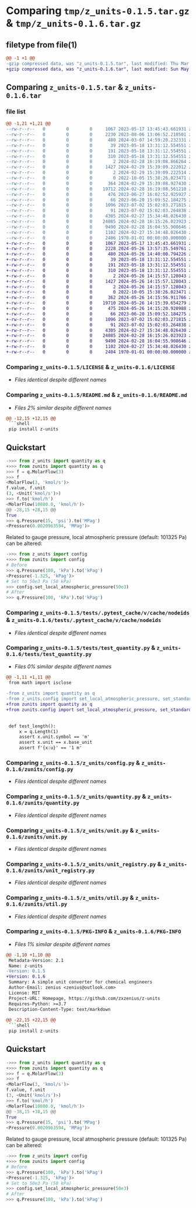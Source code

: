 # Comparing `tmp/z_units-0.1.5.tar.gz` & `tmp/z_units-0.1.6.tar.gz`

## filetype from file(1)

```diff
@@ -1 +1 @@
-gzip compressed data, was "z_units-0.1.5.tar", last modified: Thu Mar  7 14:59:20 2024, max compression
+gzip compressed data, was "z_units-0.1.6.tar", last modified: Sun May 26 14:40:00 2024, max compression
```

## Comparing `z_units-0.1.5.tar` & `z_units-0.1.6.tar`

### file list

```diff
@@ -1,21 +1,21 @@
--rw-r--r--   0        0        0     1067 2023-05-17 13:45:43.661931 z_units-0.1.5/LICENSE
--rw-r--r--   0        0        0     2230 2023-08-06 13:06:52.210501 z_units-0.1.5/README.md
--rw-r--r--   0        0        0      480 2024-03-07 14:59:20.232331 z_units-0.1.5/pyproject.toml
--rw-r--r--   0        0        0       39 2023-05-18 13:31:12.554551 z_units-0.1.5/tests/.pytest_cache/.gitignore
--rw-r--r--   0        0        0      191 2023-05-18 13:31:12.554551 z_units-0.1.5/tests/.pytest_cache/CACHEDIR.TAG
--rw-r--r--   0        0        0      310 2023-05-18 13:31:12.554551 z_units-0.1.5/tests/.pytest_cache/README.md
--rw-r--r--   0        0        0        2 2024-02-28 16:19:08.866264 z_units-0.1.5/tests/.pytest_cache/v/cache/lastfailed
--rw-r--r--   0        0        0     1427 2024-02-29 15:39:09.222012 z_units-0.1.5/tests/.pytest_cache/v/cache/nodeids
--rw-r--r--   0        0        0        2 2024-02-29 15:39:09.222514 z_units-0.1.5/tests/.pytest_cache/v/cache/stepwise
--rw-r--r--   0        0        0        0 2022-10-05 15:38:26.023471 z_units-0.1.5/tests/__init__.py
--rw-r--r--   0        0        0      364 2024-02-29 15:39:08.927430 z_units-0.1.5/tests/test_nonlinear_convertion.py
--rw-r--r--   0        0        0    19712 2024-02-28 16:19:08.561210 z_units-0.1.5/tests/test_quantity.py
--rw-r--r--   0        0        0      476 2023-06-27 16:02:52.925927 z_units-0.1.5/tests/test_unit.py
--rw-r--r--   0        0        0       66 2023-06-20 15:09:52.184275 z_units-0.1.5/z_units/__init__.py
--rw-r--r--   0        0        0     1096 2023-07-02 15:02:03.271815 z_units-0.1.5/z_units/config.py
--rw-r--r--   0        0        0       91 2023-07-02 15:02:03.264838 z_units-0.1.5/z_units/constant.py
--rw-r--r--   0        0        0     4305 2024-02-27 15:34:48.026430 z_units-0.1.5/z_units/quantity.py
--rw-r--r--   0        0        0    24085 2024-02-28 16:15:26.023923 z_units-0.1.5/z_units/unit.py
--rw-r--r--   0        0        0     9490 2024-02-28 16:04:55.908646 z_units-0.1.5/z_units/unit_registry.py
--rw-r--r--   0        0        0     1102 2024-02-27 15:34:48.026430 z_units-0.1.5/z_units/util.py
--rw-r--r--   0        0        0     2406 1970-01-01 00:00:00.000000 z_units-0.1.5/PKG-INFO
+-rw-r--r--   0        0        0     1067 2023-05-17 13:45:43.661931 z_units-0.1.6/LICENSE
+-rw-r--r--   0        0        0     2228 2024-05-26 13:57:35.549761 z_units-0.1.6/README.md
+-rw-r--r--   0        0        0      480 2024-05-26 14:40:00.794226 z_units-0.1.6/pyproject.toml
+-rw-r--r--   0        0        0       39 2023-05-18 13:31:12.554551 z_units-0.1.6/tests/.pytest_cache/.gitignore
+-rw-r--r--   0        0        0      191 2023-05-18 13:31:12.554551 z_units-0.1.6/tests/.pytest_cache/CACHEDIR.TAG
+-rw-r--r--   0        0        0      310 2023-05-18 13:31:12.554551 z_units-0.1.6/tests/.pytest_cache/README.md
+-rw-r--r--   0        0        0        2 2024-05-26 14:15:57.128043 z_units-0.1.6/tests/.pytest_cache/v/cache/lastfailed
+-rw-r--r--   0        0        0     1427 2024-05-26 14:15:57.128043 z_units-0.1.6/tests/.pytest_cache/v/cache/nodeids
+-rw-r--r--   0        0        0        2 2024-05-26 14:15:57.128043 z_units-0.1.6/tests/.pytest_cache/v/cache/stepwise
+-rw-r--r--   0        0        0        0 2022-10-05 15:38:26.023471 z_units-0.1.6/tests/__init__.py
+-rw-r--r--   0        0        0      362 2024-05-26 14:15:56.911766 z_units-0.1.6/tests/test_nonlinear_convertion.py
+-rw-r--r--   0        0        0    19710 2024-05-26 14:15:39.654279 z_units-0.1.6/tests/test_quantity.py
+-rw-r--r--   0        0        0      475 2024-05-26 14:15:20.920988 z_units-0.1.6/tests/test_unit.py
+-rw-r--r--   0        0        0       66 2023-06-20 15:09:52.184275 z_units-0.1.6/zunits/__init__.py
+-rw-r--r--   0        0        0     1096 2023-07-02 15:02:03.271815 z_units-0.1.6/zunits/config.py
+-rw-r--r--   0        0        0       91 2023-07-02 15:02:03.264838 z_units-0.1.6/zunits/constant.py
+-rw-r--r--   0        0        0     4305 2024-02-27 15:34:48.026430 z_units-0.1.6/zunits/quantity.py
+-rw-r--r--   0        0        0    24085 2024-02-28 16:15:26.023923 z_units-0.1.6/zunits/unit.py
+-rw-r--r--   0        0        0     9490 2024-02-28 16:04:55.908646 z_units-0.1.6/zunits/unit_registry.py
+-rw-r--r--   0        0        0     1102 2024-02-27 15:34:48.026430 z_units-0.1.6/zunits/util.py
+-rw-r--r--   0        0        0     2404 1970-01-01 00:00:00.000000 z_units-0.1.6/PKG-INFO
```

### Comparing `z_units-0.1.5/LICENSE` & `z_units-0.1.6/LICENSE`

 * *Files identical despite different names*

### Comparing `z_units-0.1.5/README.md` & `z_units-0.1.6/README.md`

 * *Files 2% similar despite different names*

```diff
@@ -12,15 +12,15 @@
 ```shell
 pip install z-units
 ```
 
 ## Quickstart
 
 ```python
->>> from z_units import quantity as q
+>>> from zunits import quantity as q
 >>> f = q.MolarFlow(3)
 >>> f
 <MolarFlow(3, 'kmol/s')>
 f.value, f.unit
 (3, <Unit('kmol/s')>)
 >>> f.to('kmol/h')
 <MolarFlow(10800.0, 'kmol/h')>
@@ -28,15 +28,15 @@
 True
 >>> q.Pressure(15, 'psi').to('MPag')
 <Pressure(0.0020963594, 'MPag')>
 ```
 Related to gauge pressure, local atmospheric pressure (default: 101325 Pa) can be altered:
 
 ```python
->>> from z_units import config
+>>> from zunits import config
 # Before
 >>> q.Pressure(100, 'kPa').to('kPag')
 <Pressure(-1.325, 'kPag')>
 # Set to 50e3 Pa (50 kPa)
 >>> config.set_local_atmospheric_pressure(50e3)
 # After
 >>> q.Pressure(100, 'kPa').to('kPag')
```

### Comparing `z_units-0.1.5/tests/.pytest_cache/v/cache/nodeids` & `z_units-0.1.6/tests/.pytest_cache/v/cache/nodeids`

 * *Files identical despite different names*

### Comparing `z_units-0.1.5/tests/test_quantity.py` & `z_units-0.1.6/tests/test_quantity.py`

 * *Files 0% similar despite different names*

```diff
@@ -1,11 +1,11 @@
 from math import isclose
 
-from z_units import quantity as q
-from z_units.config import set_local_atmospheric_pressure, set_standard_temperature, get_standard_temperature
+from zunits import quantity as q
+from zunits.config import set_local_atmospheric_pressure, set_standard_temperature, get_standard_temperature
 
 
 def test_length():
     x = q.Length(1)
     assert x.unit.symbol == 'm'
     assert x.unit == x.base_unit
     assert f'{x:u}' == '1 m'
```

### Comparing `z_units-0.1.5/z_units/config.py` & `z_units-0.1.6/zunits/config.py`

 * *Files identical despite different names*

### Comparing `z_units-0.1.5/z_units/quantity.py` & `z_units-0.1.6/zunits/quantity.py`

 * *Files identical despite different names*

### Comparing `z_units-0.1.5/z_units/unit.py` & `z_units-0.1.6/zunits/unit.py`

 * *Files identical despite different names*

### Comparing `z_units-0.1.5/z_units/unit_registry.py` & `z_units-0.1.6/zunits/unit_registry.py`

 * *Files identical despite different names*

### Comparing `z_units-0.1.5/z_units/util.py` & `z_units-0.1.6/zunits/util.py`

 * *Files identical despite different names*

### Comparing `z_units-0.1.5/PKG-INFO` & `z_units-0.1.6/PKG-INFO`

 * *Files 1% similar despite different names*

```diff
@@ -1,10 +1,10 @@
 Metadata-Version: 2.1
 Name: z-units
-Version: 0.1.5
+Version: 0.1.6
 Summary: A simple unit converter for chemical engineers
 Author-Email: zenius <zenius@outlook.com>
 License: MIT
 Project-URL: Homepage, https://github.com/zxzenius/z-units
 Requires-Python: >=3.7
 Description-Content-Type: text/markdown
 
@@ -22,15 +22,15 @@
 ```shell
 pip install z-units
 ```
 
 ## Quickstart
 
 ```python
->>> from z_units import quantity as q
+>>> from zunits import quantity as q
 >>> f = q.MolarFlow(3)
 >>> f
 <MolarFlow(3, 'kmol/s')>
 f.value, f.unit
 (3, <Unit('kmol/s')>)
 >>> f.to('kmol/h')
 <MolarFlow(10800.0, 'kmol/h')>
@@ -38,15 +38,15 @@
 True
 >>> q.Pressure(15, 'psi').to('MPag')
 <Pressure(0.0020963594, 'MPag')>
 ```
 Related to gauge pressure, local atmospheric pressure (default: 101325 Pa) can be altered:
 
 ```python
->>> from z_units import config
+>>> from zunits import config
 # Before
 >>> q.Pressure(100, 'kPa').to('kPag')
 <Pressure(-1.325, 'kPag')>
 # Set to 50e3 Pa (50 kPa)
 >>> config.set_local_atmospheric_pressure(50e3)
 # After
 >>> q.Pressure(100, 'kPa').to('kPag')
```

